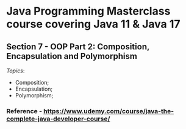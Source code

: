 # Java Programming Masterclass course covering Java 11 & Java 17

## Section 7 - OOP Part 2: Composition, Encapsulation and Polymorphism

*Topics*:

- Composition;
- Encapsulation;
- Polymorphism;

### Reference - <https://www.udemy.com/course/java-the-complete-java-developer-course/>